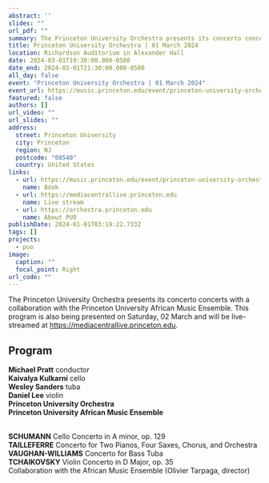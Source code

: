 ```yaml
---
abstract: ''
slides: ""
url_pdf: ""
summary: The Princeton University Orchestra presents its concerto concerts with a collaboration with the Princeton University African Music Ensemble.
title: Princeton University Orchestra | 01 March 2024
location: Richardson Auditorium in Alexander Hall
date: 2024-03-01T19:30:00.000-0500
date_end: 2024-03-01T21:30:00.000-0500
all_day: false
event: "Princeton University Orchestra | 01 March 2024"
event_url: https://music.princeton.edu/event/princeton-university-orchestra-concert-with-members-of-ame/2024-03-01/
featured: false
authors: []
url_video: ""
url_slides: ""
address:
  street: Princeton University
  city: Princeton
  region: NJ
  postcode: "08540"
  country: United States
links:
  - url: https://music.princeton.edu/event/princeton-university-orchestra-concert-with-members-of-ame/2024-03-01/
    name: Book
  - url: https://mediacentrallive.princeton.edu
    name: Live stream
  - url: https://orchestra.princeton.edu
    name: About PUO
publishDate: 2024-01-01T03:19:22.733Z
tags: []
projects:
  - puo
image:
  caption: ""
  focal_point: Right
url_code: ""
---
```

The Princeton University Orchestra presents its concerto concerts with a collaboration with the Princeton University African Music Ensemble. This program is also being presented on Saturday, 02 March and will be live-streamed at https://mediacentrallive.princeton.edu.

## Program
**Michael Pratt** conductor<br>
**Kaivalya Kulkarni** cello<br>
**Wesley Sanders** tuba <br>
**Daniel Lee** violin <br>
**Princeton University Orchestra**<br>
**Princeton University African Music Ensemble**
<br><br>

**SCHUMANN** Cello Concerto in A minor, op. 129<br>
**TAILLEFERRE** Concerto for Two Pianos, Four Saxes, Chorus, and Orchestra<br>
**VAUGHAN-WILLIAMS** Concerto for Bass Tuba<br>
**TCHAIKOVSKY** Violin Concerto in D Major, op. 35<br>
Collaboration with the African Music Ensemble (Olivier Tarpaga, director)

